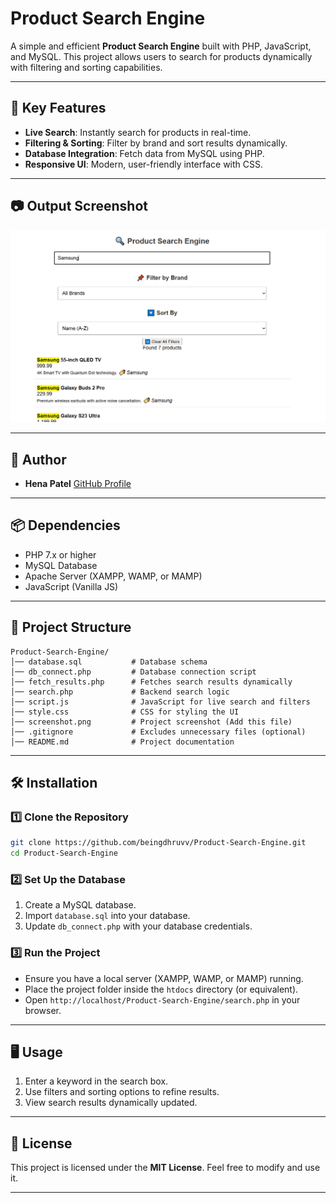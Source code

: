 # Product Search Engine

A simple and efficient **Product Search Engine** built with PHP, JavaScript, and MySQL. This project allows users to search for products dynamically with filtering and sorting capabilities.

---

## 📌 Key Features
- **Live Search**: Instantly search for products in real-time.
- **Filtering & Sorting**: Filter by brand and sort results dynamically.
- **Database Integration**: Fetch data from MySQL using PHP.
- **Responsive UI**: Modern, user-friendly interface with CSS.

---

## 📷 Output Screenshot
![Product Search Engine Screenshot](screenshot.png) 

---

## 👤 Author
- **Hena Patel** [GitHub Profile](https://github.com/henaviralpatel)

---

## 📦 Dependencies
- PHP 7.x or higher
- MySQL Database
- Apache Server (XAMPP, WAMP, or MAMP)
- JavaScript (Vanilla JS)

---

## 📂 Project Structure
```
Product-Search-Engine/
│── database.sql           # Database schema
│── db_connect.php         # Database connection script
│── fetch_results.php      # Fetches search results dynamically
│── search.php             # Backend search logic
│── script.js              # JavaScript for live search and filters
│── style.css              # CSS for styling the UI
│── screenshot.png         # Project screenshot (Add this file)
│── .gitignore             # Excludes unnecessary files (optional)
│── README.md              # Project documentation
```

---

## 🛠 Installation
### 1️⃣ Clone the Repository
```sh
git clone https://github.com/beingdhruvv/Product-Search-Engine.git
cd Product-Search-Engine
```

### 2️⃣ Set Up the Database
1. Create a MySQL database.
2. Import `database.sql` into your database.
3. Update `db_connect.php` with your database credentials.

### 3️⃣ Run the Project
- Ensure you have a local server (XAMPP, WAMP, or MAMP) running.
- Place the project folder inside the `htdocs` directory (or equivalent).
- Open `http://localhost/Product-Search-Engine/search.php` in your browser.

---

## 🖥 Usage
1. Enter a keyword in the search box.
2. Use filters and sorting options to refine results.
3. View search results dynamically updated.

---

## 📝 License
This project is licensed under the **MIT License**. Feel free to modify and use it.

---
